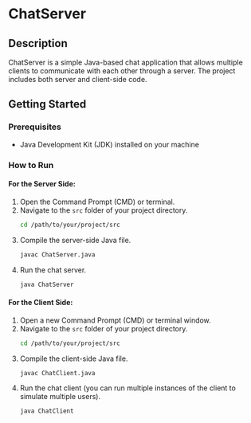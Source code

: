 # ChatServer

## Description
ChatServer is a simple Java-based chat application that allows multiple clients to communicate with each other through a server. The project includes both server and client-side code.

## Getting Started

### Prerequisites
- Java Development Kit (JDK) installed on your machine

### How to Run

#### For the Server Side:
1. Open the Command Prompt (CMD) or terminal.
2. Navigate to the `src` folder of your project directory.
    ```sh
    cd /path/to/your/project/src
    ```
3. Compile the server-side Java file.
    ```sh
    javac ChatServer.java
    ```
4. Run the chat server.
    ```sh
    java ChatServer
    ```

#### For the Client Side:
1. Open a new Command Prompt (CMD) or terminal window.
2. Navigate to the `src` folder of your project directory.
    ```sh
    cd /path/to/your/project/src
    ```
3. Compile the client-side Java file.
    ```sh
    javac ChatClient.java
    ```
4. Run the chat client (you can run multiple instances of the client to simulate multiple users).
    ```sh
    java ChatClient
    ```

